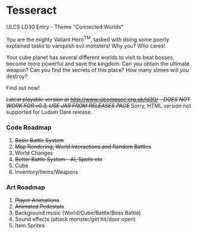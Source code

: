 Tesseract
=========

ULCS LD30 Entry - Theme "Connected Worlds"

You are the mighty Valiant Hero<sup>TM</sup>, tasked with doing some poorly explained tasks to vanquish evil monsters! Why you? Who cares!

Your cube planet has several different worlds to visit to beat bosses, become more powerful and save the kingdom. Can you obtain the ultimate weapon? Can you find the secrets of this place? How many slimes will *you* destroy?

Find out now!

~~Latest playable version at http://www.ulcompsoc.org.uk/ld30/ - *DOES NOT WORK FOR v0.3, USE JAR FROM RELEASES PAGE*~~
Sorry, HTML version not supported for Ludum Dare release.

### Code Roadmap
1. ~~Basic Battle System~~
2. ~~Map Rendering, World Interactions and Random Battles~~
3. World Changes
4. ~~Better Battle System - AI, Spells etc~~
5. Cube
6. Inventory/Items/Weapons

### Art Roadmap
1. ~~Player Animations~~
2. ~~Animated Pedestals~~
3. Background music (World/Cube/Battle/Boss Battle)
4. Sound effects (attack monster/get hit/door open)
5. Item Sprites
